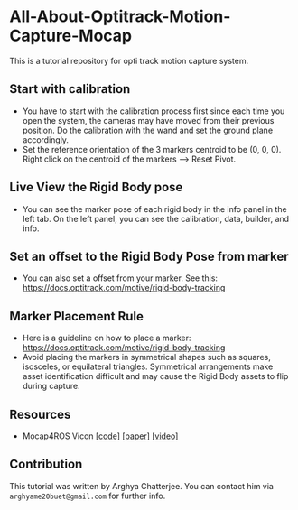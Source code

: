 # All-About-Optitrack-Motion-Capture-Mocap
This is a tutorial repository for opti track motion capture system.

## Start with calibration
- You have to start with the calibration process first since each time you open the system, the cameras may have moved from their previous position. Do the calibration with the wand and set the ground plane accordingly.
- Set the reference orientation of the 3 markers centroid to be (0, 0, 0). Right click on the centroid of the markers --> Reset Pivot.

## Live View the Rigid Body pose
- You can see the marker pose of each rigid body in the info panel in the left tab. On the left panel, you can see the calibration, data, builder, and info.

## Set an offset to the Rigid Body Pose from marker
- You can also set a offset from your marker. See this: https://docs.optitrack.com/motive/rigid-body-tracking

## Marker Placement Rule
- Here is a guideline on how to place a marker: https://docs.optitrack.com/motive/rigid-body-tracking
- Avoid placing the markers in symmetrical shapes such as squares, isosceles, or equilateral triangles. Symmetrical arrangements make asset identification difficult and may cause the Rigid Body assets to flip during capture.

## Resources
- Mocap4ROS Vicon [[code]](https://github.com/IntelligentRoboticsLabs/mocap4ros_vicon) [[paper]]() [[video]]() 

## Contribution
This tutorial was written by Arghya Chatterjee. You can contact him via `arghyame20buet@gmail.com` for further info.
